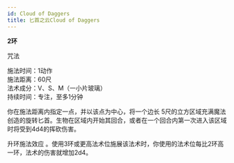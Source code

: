 ```yaml
---
id: Cloud of Daggers
title: 匕首之云Cloud of Daggers
---
```


**2环**

咒法

施法时间：1动作  
施法距离：60尺  
法术成分：V、S、M（一小片玻璃）  
持续时间：专注，至多1分钟  


你在施法距离内指定一点，并以该点为中心，将一个边长
5尺的立方区域充满魔法创造的旋转匕首。生物在区域内开始其回合，或者在一个回合内第一次进入该区域时将受到4d4的挥砍伤害。

升环施法效应
。使用3环或更高法术位施展该法术时，你使用的法术位每比2环高一环，法术的伤害就增加2d4。
